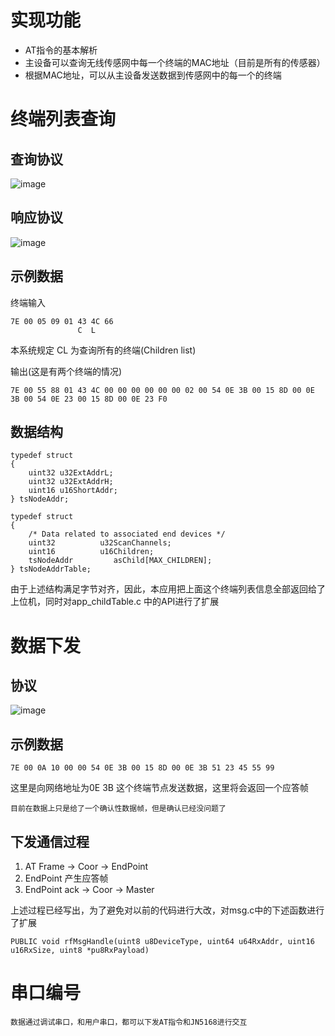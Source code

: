 # 实现功能

- AT指令的基本解析
- 主设备可以查询无线传感网中每一个终端的MAC地址（目前是所有的传感器）
- 根据MAC地址，可以从主设备发送数据到传感网中的每一个的终端

# 终端列表查询

## 查询协议

![image](F12AAD8837104C28B01F03C3C9B8A8F6)

## 响应协议

![image](D7845711E865450C93025BF4FF450C7C)

## 示例数据

终端输入

    7E 00 05 09 01 43 4C 66
                   C  L
本系统规定 CL 为查询所有的终端(Children list)

输出(这是有两个终端的情况)

    7E 00 55 88 01 43 4C 00 00 00 00 00 00 02 00 54 0E 3B 00 15 8D 00 0E 3B 00 54 0E 23 00 15 8D 00 0E 23 F0 

## 数据结构

    typedef struct
    {
        uint32 u32ExtAddrL;
        uint32 u32ExtAddrH;
        uint16 u16ShortAddr;
    } tsNodeAddr;
    
    typedef struct
    {
        /* Data related to associated end devices */
        uint32  		u32ScanChannels;
        uint16          u16Children;
        tsNodeAddr         asChild[MAX_CHILDREN];
    } tsNodeAddrTable;
    
由于上述结构满足字节对齐，因此，本应用把上面这个终端列表信息全部返回给了上位机，同时对app_childTable.c 中的API进行了扩展
    
# 数据下发

## 协议

![image](CB325D3FC2304758A3E11C6E8CBF5589)

## 示例数据

    7E 00 0A 10 00 00 54 0E 3B 00 15 8D 00 0E 3B 51 23 45 55 99
    
这里是向网络地址为0E 3B 这个终端节点发送数据，这里将会返回一个应答帧
    
    目前在数据上只是给了一个确认性数据帧，但是确认已经没问题了
    
## 下发通信过程
    
1. AT Frame     ->      Coor    ->    EndPoint        
2. EndPoint 产生应答帧
3. EndPoint ack ->      Coor    ->    Master

上述过程已经写出，为了避免对以前的代码进行大改，对msg.c中的下述函数进行了扩展

    PUBLIC void rfMsgHandle(uint8 u8DeviceType, uint64 u64RxAddr, uint16 u16RxSize, uint8 *pu8RxPayload)


# 串口编号

    数据通过调试串口，和用户串口，都可以下发AT指令和JN5168进行交互
